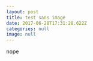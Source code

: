 ```yaml
---
layout: post
title: test sans image
date: 2017-06-28T17:31:28.622Z
categories: null
image: null
---
```

nope


